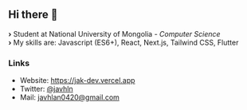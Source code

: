## Hi there 👋

<b>›</b> Student at National University of Mongolia <i>- Computer Science </i><br>
<b>›</b> My skills are: Javascript (ES6+), React, Next.js, Tailwind CSS, Flutter<br>

### Links
- Website: https://jak-dev.vercel.app
- Twitter: [@javhln](https://twitter.com/javhln)
- Mail: <a target="_blank" rel="me noreferrer" href="mailto:javhlan0420@gmail.com">javhlan0420@gmail.com</a>

